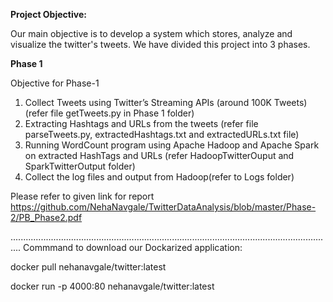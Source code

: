 **Project Objective:**

Our main objective is to develop a system which stores, analyze and visualize the twitter's tweets. We have divided this project into 3 phases.

**Phase 1**

Objective for Phase-1
1.	Collect Tweets using Twitter’s Streaming APIs (around 100K Tweets) (refer file getTweets.py in Phase 1 folder)
2.	Extracting Hashtags and URLs from the tweets (refer file parseTweets.py, extractedHashtags.txt and extractedURLs.txt file)
3.	Running WordCount program using Apache Hadoop and Apache Spark on extracted HashTags and URLs (refer HadoopTwitterOuput and SparkTwitterOutput folder)
4.	Collect the log files and output from Hadoop(refer to Logs folder)

Please refer to given link for report https://github.com/NehaNavgale/TwitterDataAnalysis/blob/master/Phase-2/PB_Phase2.pdf

................................................................................................................................
Commmand to download our Dockarized application:

docker pull nehanavgale/twitter:latest

docker run -p 4000:80 nehanavgale/twitter:latest
